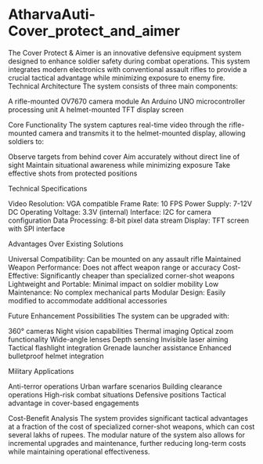 # AtharvaAuti-Cover_protect_and_aimer
The Cover Protect &amp; Aimer is an innovative defensive equipment system designed to enhance soldier safety during combat operations. This system integrates modern electronics with conventional assault rifles to provide a crucial tactical advantage while minimizing exposure to enemy fire.
Technical Architecture
The system consists of three main components:

A rifle-mounted OV7670 camera module
An Arduino UNO microcontroller processing unit
A helmet-mounted TFT display screen

Core Functionality
The system captures real-time video through the rifle-mounted camera and transmits it to the helmet-mounted display, allowing soldiers to:

Observe targets from behind cover
Aim accurately without direct line of sight
Maintain situational awareness while minimizing exposure
Take effective shots from protected positions

Technical Specifications

Video Resolution: VGA compatible
Frame Rate: 10 FPS
Power Supply: 7-12V DC
Operating Voltage: 3.3V (internal)
Interface: I2C for camera configuration
Data Processing: 8-bit pixel data stream
Display: TFT screen with SPI interface

Advantages Over Existing Solutions

Universal Compatibility: Can be mounted on any assault rifle
Maintained Weapon Performance: Does not affect weapon range or accuracy
Cost-Effective: Significantly cheaper than specialized corner-shot weapons
Lightweight and Portable: Minimal impact on soldier mobility
Low Maintenance: No complex mechanical parts
Modular Design: Easily modified to accommodate additional accessories

Future Enhancement Possibilities
The system can be upgraded with:

360° cameras
Night vision capabilities
Thermal imaging
Optical zoom functionality
Wide-angle lenses
Depth sensing
Invisible laser aiming
Tactical flashlight integration
Grenade launcher assistance
Enhanced bulletproof helmet integration

Military Applications

Anti-terror operations
Urban warfare scenarios
Building clearance operations
High-risk combat situations
Defensive positions
Tactical advantage in cover-based engagements

Cost-Benefit Analysis
The system provides significant tactical advantages at a fraction of the cost of specialized corner-shot weapons, which can cost several lakhs of rupees. The modular nature of the system also allows for incremental upgrades and maintenance, further reducing long-term costs while maintaining operational effectiveness.

